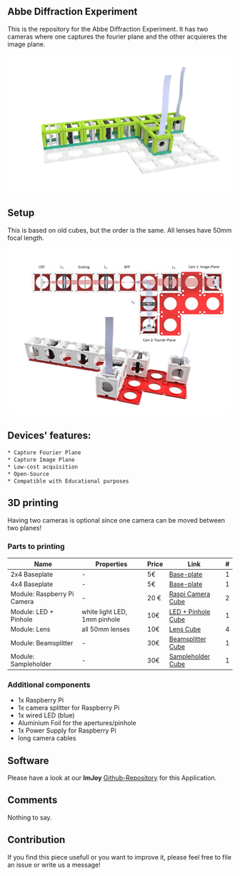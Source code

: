 ## Abbe Diffraction Experiment 
This is the repository for the Abbe Diffraction Experiment. It has two cameras where one captures the fourier plane and the other acquieres the image plane. 

<p align="center">
<img src="./IMAGES/Application_Abbe-Experiment_v2.png" width="500">
</p>

## Setup
This is based on old cubes, but the order is the same. All lenses have 50mm focal length. 
<p align="center">
<img src="./IMAGES/Abbe_Experiment_3.jpg.png" width="500">
</p>

## Devices' features:

	* Capture Fourier Plane 
	* Capture Image Plane
	* Low-cost acquisition
	* Open-Source
	* Compatible with Educational purposes


## 3D printing

Having two cameras is optional since one camera can be moved between two planes!

### Parts to printing 

|  Name | Properties  |  Price | Link  | # |
|---|---|---|---|---|
|  2x4 Baseplate | - | 5€  | [Base-plate](../ASSEMBLY_BASE/)  | 1|
|  4x4 Baseplate | - | 5€  | [Base-plate](../ASSEMBLY_BASE/)  | 1|
|  Module: Raspberry Pi Camera | -  | 20 €  | [Raspi Camera Cube](../ASSEMBLY_CUBE_RaspiCam_v2)  | 2|
|  Module: LED + Pinhole  | white light LED, 1mm pinhole | 10€  | [LED + Pinhole Cube](../ASSEMBLY_CUBE_Lens_v2)  | 1|
|  Module: Lens | all 50mm lenses | 10€  | [Lens Cube](../ASSEMBLY_CUBE_Lens_v2)  | 4 |
|  Module: Beamsplitter | - | 30€  | [Beamsplitter Cube](../ASSEMBLY_CUBE_Beamsplitter_v2)  | 1 |
|  Module: Sampleholder | - | 30€  | [Sampleholder Cube](../ASSEMBLY_CUBE_Sample_Holder_v2)  | 1 |


### Additional components

* 1x Raspberry Pi
* 1x camera splitter for Raspberry Pi
* 1x wired LED (blue) 
* Aluminium Foil for the apertures/pinhole
* 1x Power Supply for Raspberry Pi
* long camera cables


	
## Software
Please have a look at our **ImJoy** [Github-Repository](https://github.com/bionanoimaging/UC2-ImJoy-GIT) for this Application. 

## Comments
Nothing to say. 

## Contribution
If you find this piece usefull or you want to improve it, please feel free to file an issue or write us a message! 